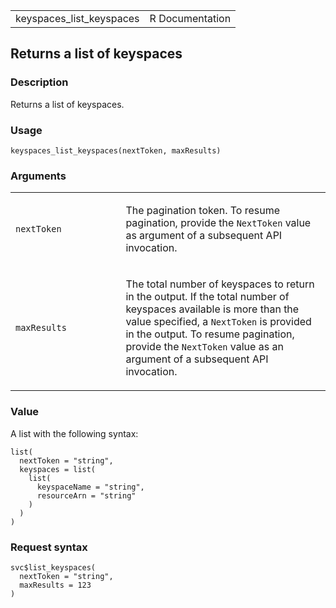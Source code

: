 <table style="width: 100%;">
<tbody>
<tr class="odd">
<td>keyspaces_list_keyspaces</td>
<td style="text-align: right;">R Documentation</td>
</tr>
</tbody>
</table>

## Returns a list of keyspaces

### Description

Returns a list of keyspaces.

### Usage

    keyspaces_list_keyspaces(nextToken, maxResults)

### Arguments

<table>
<colgroup>
<col style="width: 35%" />
<col style="width: 65%" />
</colgroup>
<tbody>
<tr class="odd">
<td><code
id="keyspaces_list_keyspaces_:_nextToken">nextToken</code></td>
<td><p>The pagination token. To resume pagination, provide the
<code>NextToken</code> value as argument of a subsequent API
invocation.</p></td>
</tr>
<tr class="even">
<td><code
id="keyspaces_list_keyspaces_:_maxResults">maxResults</code></td>
<td><p>The total number of keyspaces to return in the output. If the
total number of keyspaces available is more than the value specified, a
<code>NextToken</code> is provided in the output. To resume pagination,
provide the <code>NextToken</code> value as an argument of a subsequent
API invocation.</p></td>
</tr>
</tbody>
</table>

### Value

A list with the following syntax:

    list(
      nextToken = "string",
      keyspaces = list(
        list(
          keyspaceName = "string",
          resourceArn = "string"
        )
      )
    )

### Request syntax

    svc$list_keyspaces(
      nextToken = "string",
      maxResults = 123
    )
